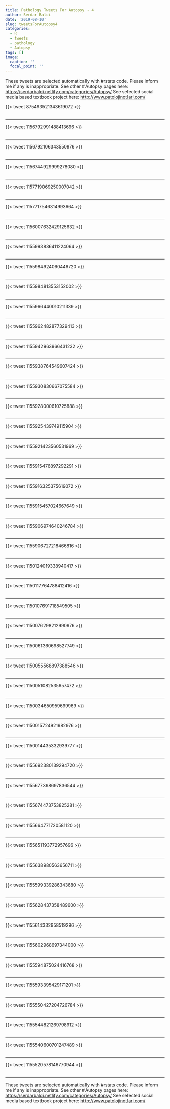```yaml
---
title: Pathology Tweets For Autopsy - 4
author: Serdar Balci
date: '2019-08-10'
slug: tweetsForAutopsy4
categories:
  - R
  - tweets
  - pathology
  - Autopsy
tags: []
image:
  caption: ''
  focal_point: ''
---
```



These tweets are selected automatically with #rstats code. Please inform me if any is inappropriate.
See other #Autopsy pages here: https://serdarbalci.netlify.com/categories/Autopsy/ 
See selected social media based textbook project here: http://www.patolojinotlari.com/

{{< tweet 875493521343619072 >}}
<br>
<br>
<hr>
{{< tweet 1156792991488413696 >}}
<br>
<br>
<hr>
{{< tweet 1156792106343550976 >}}
<br>
<br>
<hr>
{{< tweet 1156744929999278080 >}}
<br>
<br>
<hr>
{{< tweet 1157719069250007042 >}}
<br>
<br>
<hr>
{{< tweet 1157717546314993664 >}}
<br>
<br>
<hr>
{{< tweet 1156007632429125632 >}}
<br>
<br>
<hr>
{{< tweet 1155993836411224064 >}}
<br>
<br>
<hr>
{{< tweet 1155984924060446720 >}}
<br>
<br>
<hr>
{{< tweet 1155984813553152002 >}}
<br>
<br>
<hr>
{{< tweet 1155966440010211339 >}}
<br>
<br>
<hr>
{{< tweet 1155962482877329413 >}}
<br>
<br>
<hr>
{{< tweet 1155942963966431232 >}}
<br>
<br>
<hr>
{{< tweet 1155938764549607424 >}}
<br>
<br>
<hr>
{{< tweet 1155930830667075584 >}}
<br>
<br>
<hr>
{{< tweet 1155928000610725888 >}}
<br>
<br>
<hr>
{{< tweet 1155925439749115904 >}}
<br>
<br>
<hr>
{{< tweet 1155921423560531969 >}}
<br>
<br>
<hr>
{{< tweet 1155915476897292291 >}}
<br>
<br>
<hr>
{{< tweet 1155916325375619072 >}}
<br>
<br>
<hr>
{{< tweet 1155915457024667649 >}}
<br>
<br>
<hr>
{{< tweet 1155906974640246784 >}}
<br>
<br>
<hr>
{{< tweet 1155906727218466816 >}}
<br>
<br>
<hr>
{{< tweet 1150124019338940417 >}}
<br>
<br>
<hr>
{{< tweet 1150117764788412416 >}}
<br>
<br>
<hr>
{{< tweet 1150107691718549505 >}}
<br>
<br>
<hr>
{{< tweet 1150076298212990976 >}}
<br>
<br>
<hr>
{{< tweet 1150061360698527749 >}}
<br>
<br>
<hr>
{{< tweet 1150055568897388546 >}}
<br>
<br>
<hr>
{{< tweet 1150051082535657472 >}}
<br>
<br>
<hr>
{{< tweet 1150034650959699969 >}}
<br>
<br>
<hr>
{{< tweet 1150015724921982976 >}}
<br>
<br>
<hr>
{{< tweet 1150014435332939777 >}}
<br>
<br>
<hr>
{{< tweet 1155692380139294720 >}}
<br>
<br>
<hr>
{{< tweet 1155677398697836544 >}}
<br>
<br>
<hr>
{{< tweet 1155674473753825281 >}}
<br>
<br>
<hr>
{{< tweet 1155664771720581120 >}}
<br>
<br>
<hr>
{{< tweet 1155651193772957696 >}}
<br>
<br>
<hr>
{{< tweet 1155638980563656711 >}}
<br>
<br>
<hr>
{{< tweet 1155599339286343680 >}}
<br>
<br>
<hr>
{{< tweet 1155628437358489600 >}}
<br>
<br>
<hr>
{{< tweet 1155614332958519296 >}}
<br>
<br>
<hr>
{{< tweet 1155602968697344000 >}}
<br>
<br>
<hr>
{{< tweet 1155594875024416768 >}}
<br>
<br>
<hr>
{{< tweet 1155593395429171201 >}}
<br>
<br>
<hr>
{{< tweet 1155550427204726784 >}}
<br>
<br>
<hr>
{{< tweet 1155544821269798912 >}}
<br>
<br>
<hr>
{{< tweet 1155540600701247489 >}}
<br>
<br>
<hr>
{{< tweet 1155520578146770944 >}}
<br>
<br>
<hr>


These tweets are selected automatically with #rstats code. Please inform me if any is inappropriate.
See other #Autopsy pages here: https://serdarbalci.netlify.com/categories/Autopsy/ 
See selected social media based textbook project here: http://www.patolojinotlari.com/
